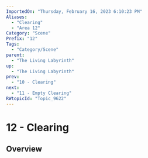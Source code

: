 ```yaml
---
ImportedOn: "Thursday, February 16, 2023 6:10:23 PM"
Aliases:
  - "Clearing"
  - "Area 12"
Category: "Scene"
Prefix: "12"
Tags:
  - "Category/Scene"
parent:
  - "The Living Labyrinth"
up:
  - "The Living Labyrinth"
prev:
  - "10 - Clearing"
next:
  - "11 - Empty Clearing"
RWtopicId: "Topic_9622"
---
```

# 12 - Clearing
## Overview
